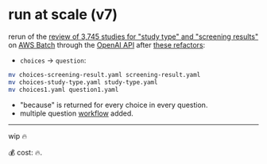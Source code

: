 # run at scale (v7)

rerun of the [review of 3,745 studies for "study type" and "screening results"](./v6.md) on [AWS Batch](https://aws.amazon.com/batch/) through the [OpenAI API](../../completion/) after [these refactors](https://github.com/kamangir/openai-commands/issues/11):

- `choices` -> `question`:

```bash
mv choices-screening-result.yaml screening-result.yaml
mv choices-study-type.yaml study-type.yaml
mv choices1.yaml question1.yaml
```

- "because" is returned for every choice in every question.
- multiple question [workflow](https://github.com/kamangir/notebooks-and-scripts/tree/main/notebooks_and_scripts/workflow) added.

---

wip 🔥

💰 cost: 🔥.